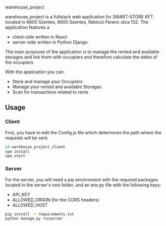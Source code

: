  warehouse_project

warehouse_project is a fullstack web application for SMART-STORE KFT. located in 6600 Szentes, 6600 Szentes, Rákóczi Ferenc utca 132. The application features a 
 - client-side written in React
 - server-side written in Python Django.

The main purpouse of the application is to manage the rented and available storages and link them with occupiers and therefore calculate the debts of the occupiers. 

With the application you can:

- Store and manage your Occupiers
- Manage your rented and available Storages
- Scan for transactions related to rents

## Usage

### Client

First, you have to edit the Config.js file which determines the path where the requests will be sent.

```bash
cd warehouse_project_client
npm install
npm start
```
### Server

For the server, you will need a pip envinroment with the required packages located in the server's root folder, and an env.py file with the following keys:

- API_KEY
- ALLOWED_ORIGIN (for the CORS headers)
- ALLOWED_HOST

```bash
pip install -r requirements.txt
python manage.py runserver
```
